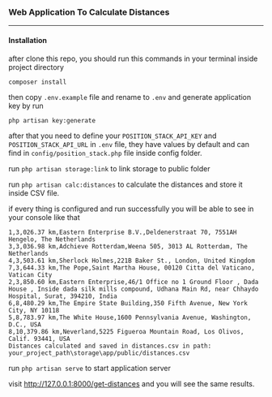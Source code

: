 ### Web Application To Calculate Distances

---

#### Installation

after clone this repo, you should run this commands in your terminal inside project directory

```
composer install
```

then copy `` .env.example `` file and rename to `` .env `` and generate application key by run

```
php artisan key:generate 
```

after that you need to define your ``` POSITION_STACK_API_KEY ``` and ``` POSITION_STACK_API_URL ``` in ``` .env ```
file,
they have values by default and can find in ``` config/position_stack.php ``` file inside config folder.

run ``` php artisan storage:link ``` to link storage to public folder

run ``` php artisan calc:distances ``` to calculate the distances and store it inside CSV file.

if every thing is configured and run successfully you will be able to see in your console like that

```
1,3,026.37 km,Eastern Enterprise B.V.,Deldenerstraat 70, 7551AH Hengelo, The Netherlands
3,3,036.98 km,Adchieve Rotterdam,Weena 505, 3013 AL Rotterdam, The Netherlands
4,3,503.61 km,Sherlock Holmes,221B Baker St., London, United Kingdom
7,3,644.33 km,The Pope,Saint Martha House, 00120 Citta del Vaticano, Vatican City
2,3,850.60 km,Eastern Enterprise,46/1 Office no 1 Ground Floor , Dada House , Inside dada silk mills compound, Udhana Main Rd, near Chhaydo Hospital, Surat, 394210, India
6,8,480.29 km,The Empire State Building,350 Fifth Avenue, New York City, NY 10118
5,8,783.97 km,The White House,1600 Pennsylvania Avenue, Washington, D.C., USA
8,10,379.86 km,Neverland,5225 Figueroa Mountain Road, Los Olivos, Calif. 93441, USA
Distances calculated and saved in distances.csv in path: your_project_path\storage\app/public/distances.csv
```

run ``` php artisan serve ``` to start application server

visit http://127.0.0.1:8000/get-distances and you will see the same results.

